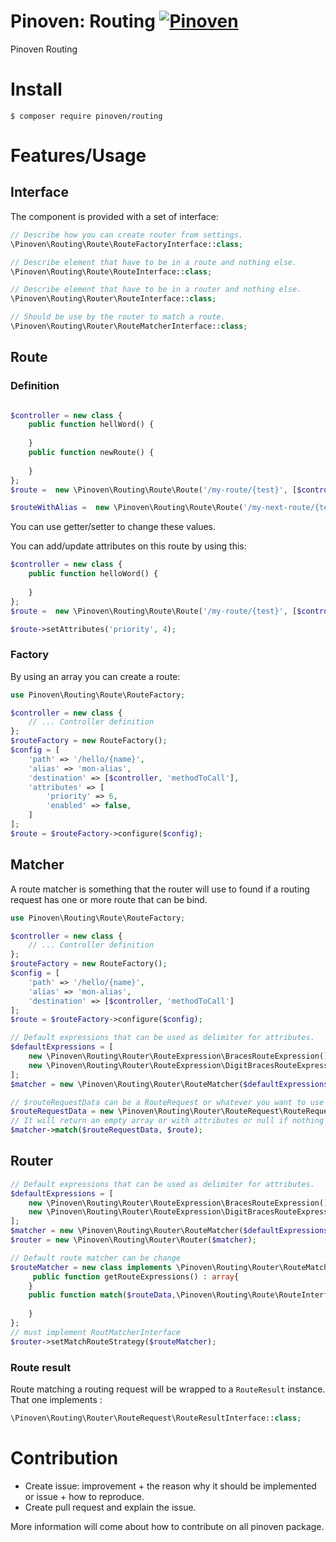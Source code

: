 # Pinoven: Routing  [![Pinoven](https://circleci.com/gh/rbergDrox/pinoven-routing.svg?style=svg)](https://circleci.com/gh/rbergDrox/pinoven-routing/tree/master)

Pinoven Routing 
# Install

```
$ composer require pinoven/routing
```

# Features/Usage

## Interface
The component is provided with a set of interface:
```php
// Describe how you can create router from settings.
\Pinoven\Routing\Route\RouteFactoryInterface::class;

// Describe element that have to be in a route and nothing else.
\Pinoven\Routing\Route\RouteInterface::class;

// Describe element that have to be in a router and nothing else.
\Pinoven\Routing\Router\RouteInterface::class;

// Should be use by the router to match a route.
\Pinoven\Routing\Router\RouteMatcherInterface::class;

```

## Route

### Definition

```php

$controller = new class {
    public function hellWord() {
    
    }
    public function newRoute() {
   
    } 
};
$route =  new \Pinoven\Routing\Route\Route('/my-route/{test}', [$controller, 'helloWord']);

$routeWithAlias =  new \Pinoven\Routing\Route\Route('/my-next-route/{test1}/{test2}', [$controller, 'newRoute'], 'route-alias');
```

You can use getter/setter to change these values.

You can add/update attributes on this route by using this:
```php
$controller = new class {
    public function helloWord() {
    
    }
};
$route =  new \Pinoven\Routing\Route\Route('/my-route/{test}', [$controller, 'helloWord']);

$route->setAttributes('priority', 4);
```
### Factory

By using an array you can create a route:

```php
use Pinoven\Routing\Route\RouteFactory;

$controller = new class {
    // ... Controller definition
};
$routeFactory = new RouteFactory();
$config = [
    'path' => '/hello/{name}',
    'alias' => 'mon-alias',
    'destination' => [$controller, 'methodToCall'],
    'attributes' => [
        'priority' => 6,
        'enabled' => false,
    ]
];
$route = $routeFactory->configure($config);
```

## Matcher
A route matcher is something that the router will use to found if a routing request has one or more route that can be bind.

```php
use Pinoven\Routing\Route\RouteFactory;

$controller = new class {
    // ... Controller definition
};
$routeFactory = new RouteFactory();
$config = [
    'path' => '/hello/{name}',
    'alias' => 'mon-alias',
    'destination' => [$controller, 'methodToCall']
];
$route = $routeFactory->configure($config);

// Default expressions that can be used as delimiter for attributes.
$defaultExpressions = [
    new \Pinoven\Routing\Router\RouteExpression\BracesRouteExpression(),
    new \Pinoven\Routing\Router\RouteExpression\DigitBracesRouteExpression()
];
$matcher = new \Pinoven\Routing\Router\RouteMatcher($defaultExpressions);

// $routeRequestData can be a RouteRequest or whatever you want to use to check if the route match with routing request. 
$routeRequestData = new \Pinoven\Routing\Router\RouteRequest\RouteRequest('https://www.test.com/test');
// It will return an empty array or with attributes or null if nothing matches.
$matcher->match($routeRequestData, $route);
```

## Router

```php
// Default expressions that can be used as delimiter for attributes.
$defaultExpressions = [
    new \Pinoven\Routing\Router\RouteExpression\BracesRouteExpression(),
    new \Pinoven\Routing\Router\RouteExpression\DigitBracesRouteExpression()
];
$matcher = new \Pinoven\Routing\Router\RouteMatcher($defaultExpressions);
$router = new \Pinoven\Routing\Router\Router($matcher);

// Default route matcher can be change
$routeMatcher = new class implements \Pinoven\Routing\Router\RouteMatcherInterface {
     public function getRouteExpressions() : array{
    }
    public function match($routeData,\Pinoven\Routing\Route\RouteInterface $route) : ?\Pinoven\Routing\Router\RouteRequest\RouteResultInterface{
  
    }
};
// must implement RoutMatcherInterface
$router->setMatchRouteStrategy($routeMatcher);
```
### Route result

Route matching a routing request will be wrapped to a `RouteResult` instance.
That one implements :
```php
\Pinoven\Routing\Router\RouteRequest\RouteResultInterface::class;
```

# Contribution
 - Create issue: improvement + the reason why it should be implemented or issue + how to reproduce.
 - Create pull request  and explain the issue.
 
More information will come about how to contribute on all pinoven package.
